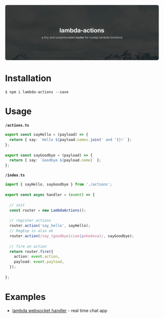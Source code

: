 ![lambda action](assets/cover.png)

# Installation

```
$ npm i lambda-actions --save
```

# Usage

**`/actions.ts`**
```ts
export const sayHello = (payload) => {
  return { say: `Hello ${payload.names.join(' and ')}!` };
};

export const sayGoodbye = (payload) => {
  return { say: `Goodbye ${payload.name}` };
};
```

**`/index.ts`**
```ts
import { sayHello, sayGoodbye } from './actions';

export const async handler = (event) => {

  // init
  const router = new LambdaActions();

  // register actions
  router.action('say_hello', sayHello);
  // RegExp is also ok
  router.action(/say_(goodbye|ciao|pokedova)/, sayGoodbye);

  // fire an action
  return router.fire({
    action: event.action,
    payload: event.payload,
  });

};
```

# Examples

- [lambda websocket handler](https://github.com/alexkrkn/lambda-websocket-server) - real time chat app